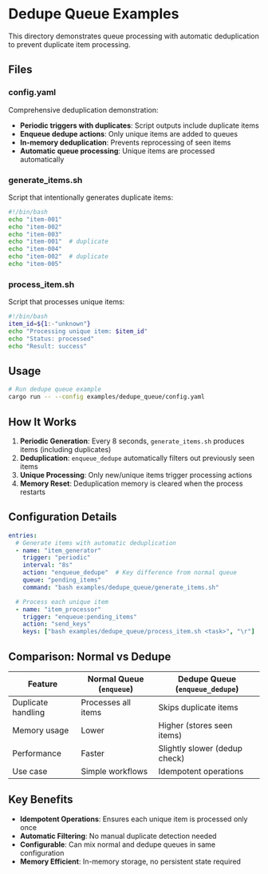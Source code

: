 # Dedupe Queue Examples

This directory demonstrates queue processing with automatic deduplication to prevent duplicate item processing.

## Files

### config.yaml
Comprehensive deduplication demonstration:
- **Periodic triggers with duplicates**: Script outputs include duplicate items
- **Enqueue dedupe actions**: Only unique items are added to queues
- **In-memory deduplication**: Prevents reprocessing of seen items
- **Automatic queue processing**: Unique items are processed automatically

### generate_items.sh
Script that intentionally generates duplicate items:
```bash
#!/bin/bash
echo "item-001"
echo "item-002"
echo "item-003"
echo "item-001"  # duplicate
echo "item-004"
echo "item-002"  # duplicate
echo "item-005"
```

### process_item.sh
Script that processes unique items:
```bash
#!/bin/bash
item_id=${1:-"unknown"}
echo "Processing unique item: $item_id"
echo "Status: processed"
echo "Result: success"
```

## Usage

```bash
# Run dedupe queue example
cargo run -- --config examples/dedupe_queue/config.yaml
```

## How It Works

1. **Periodic Generation**: Every 8 seconds, `generate_items.sh` produces items (including duplicates)
2. **Deduplication**: `enqueue_dedupe` automatically filters out previously seen items
3. **Unique Processing**: Only new/unique items trigger processing actions
4. **Memory Reset**: Deduplication memory is cleared when the process restarts

## Configuration Details

```yaml
entries:
  # Generate items with automatic deduplication
  - name: "item_generator"
    trigger: "periodic"
    interval: "8s"
    action: "enqueue_dedupe"  # Key difference from normal queue
    queue: "pending_items"
    command: "bash examples/dedupe_queue/generate_items.sh"

  # Process each unique item
  - name: "item_processor"
    trigger: "enqueue:pending_items"
    action: "send_keys"
    keys: ["bash examples/dedupe_queue/process_item.sh <task>", "\r"]
```

## Comparison: Normal vs Dedupe

| Feature | Normal Queue (`enqueue`) | Dedupe Queue (`enqueue_dedupe`) |
|---------|--------------------------|--------------------------------|
| Duplicate handling | Processes all items | Skips duplicate items |
| Memory usage | Lower | Higher (stores seen items) |
| Performance | Faster | Slightly slower (dedup check) |
| Use case | Simple workflows | Idempotent operations |

## Key Benefits

- **Idempotent Operations**: Ensures each unique item is processed only once
- **Automatic Filtering**: No manual duplicate detection needed
- **Configurable**: Can mix normal and dedupe queues in same configuration
- **Memory Efficient**: In-memory storage, no persistent state required
